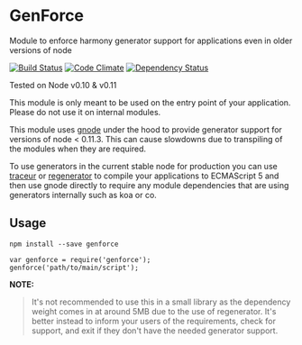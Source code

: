GenForce
=======
Module to enforce harmony generator support for applications even in older versions of node

[![Build Status](https://travis-ci.org/ThotJS/genforce.svg?branch=master)](https://travis-ci.org/ThotJS/genforce)
[![Code Climate](https://codeclimate.com/github/ThotJS/genforce.png)](https://codeclimate.com/github/ThotJS/genforce)
[![Dependency Status](https://gemnasium.com/ThotJS/genforce.svg)](https://gemnasium.com/ThotJS/genforce)

Tested on Node v0.10 & v0.11

This module is only meant to be used on the entry point of your application. Please do not use it
on internal modules.

This module uses [gnode][1] under the hood to provide generator support for versions of
node < 0.11.3. This can cause slowdowns due to transpiling of the modules when they are required.

To use generators in the current stable node for production you can use [traceur][2] or
[regenerator][3] to compile your applications to ECMAScript 5 and then use gnode directly to
require any module dependencies that are using generators internally such as koa or co.

Usage
----------
    npm install --save genforce

    var genforce = require('genforce');
    genforce('path/to/main/script');

**NOTE:**

> It's not recommended to use this in a small library as the dependency weight comes in at around
5MB due to the use of regenerator. It's better instead to inform your users of the requirements,
check for support, and exit if they don't have the needed generator support.


  [1]: https://github.com/TooTallNate/gnode
  [2]: https://github.com/google/traceur-compiler
  [3]: https://github.com/facebook/regenerator
